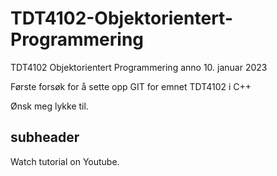 # TDT4102-Objektorientert-Programmering

TDT4102 Objektorientert Programmering anno 10. januar 2023

Første forsøk for å sette opp GIT for emnet TDT4102 i C++

Ønsk meg lykke til.


## subheader

Watch tutorial on Youtube.
